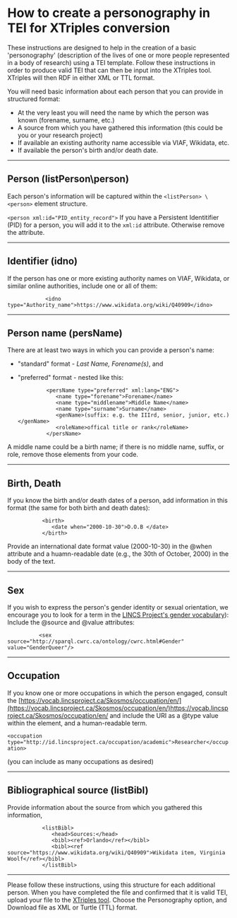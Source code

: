 # How to create a personography in TEI for XTriples conversion

These instructions are designed to help in the creation of a basic 'personography' (description of the lives of one or more people represented in a body of research) using a TEI template. Follow these instructions in order to produce valid TEI that can then be input into the XTriples tool. XTriples will then RDF in either XML or TTL format. 

You will need basic information about each person that you can provide in structured format:
* At the very least you will need the name by which the person was known (forename, surname, etc.)
* A source from which you have gathered this information (this could be you or your research project)
* If available an existing authority name accessible via VIAF, Wikidata, etc.
* If available the person's birth and/or death date.

----------

## Person (listPerson\person)
Each person's information will be captured within the `<listPerson> \ <person>` element structure.

`<person xml:id="PID_entity_record">`
If you have a Persistent Identitifier (PID) for a person, you will add it to the `xml:id` attribute. Otherwise remove the attribute. 

----------


## Identifier (idno)

If the person has one or more existing authority names on VIAF, Wikidata, or similar online authorities, include one or all of them:

                <idno type="Authority_name">https://www.wikidata.org/wiki/Q40909</idno>

----------

## Person name (persName)
There are at least two ways in which you can provide a person's name:
* "standard" format - *Last Name, Forename(s)*, and
* "preferred" format - nested like this:

               <persName type="preferred" xml:lang="ENG">
                  <name type="forename">Forename</name>
                  <name type="middlename">Middle Name</name>
                  <name type="surname">Surname</name>
                  <genName>(suffix: e.g. the IIIrd, senior, junior, etc.)</genName>
                  <roleName>offical title or rank</roleName>
               </persName>
 
A middle name could be a birth name; if there is no middle name, suffix, or role, remove those elements from your code.


----------

## Birth, Death 
If you know the birth and/or death dates of a person, add information in this format (the same for both birth and death dates):

               <birth>
                  <date when="2000-10-30">D.O.B </date>
               </birth>

Provide  an international date format value (2000-10-30) in the @when attribute and a huamn-readable date (e.g., the 30th of October, 2000) in the body of the text.

----------
## Sex
If you wish to express the person's gender identity or sexual orientation, we encourage you to look for a term in the [LINCS Project's gender vocabulary](https://vocab.lincsproject.ca/Skosmos/cwrc/en/page/Gender)): 
Include the @source and @value attributes:

              <sex source="http://sparql.cwrc.ca/ontology/cwrc.html#Gender" value="GenderQueer"/>


----------
## Occupation
If you know one or more occupations in which the person engaged, consult the 
[https://vocab.lincsproject.ca/Skosmos/occupation/en/](https://vocab.lincsproject.ca/Skosmos/occupation/en/)https://vocab.lincsproject.ca/Skosmos/occupation/en/ and include the URI as a @type value within the element, and a human-readable term.

`<occupation type="http://id.lincsproject.ca/occupation/academic">Researcher</occupation>`

(you can include as many occupations as desired)

----------
## Bibliographical source (listBibl)
Provide information about the source from which you gathered this information, 

               <listBibl>
                  <head>Sources:</head>
                  <bibl><ref>Orlando</ref></bibl>
                  <bibl><ref source="https://www.wikidata.org/wiki/Q40909">Wikidata item, Virginia Woolf</ref></bibl>
               </listBibl>


----------

Please follow these instructions, using this structure for each additional person. When you have completed the file and confirmed that it is valid TEI, upload your file to the [XTriples tool](https://app.xtriples.stage.lincsproject.ca/exist/apps/xtriples/index.html). Choose the Personography option, and Download file as XML or Turtle (TTL) format.